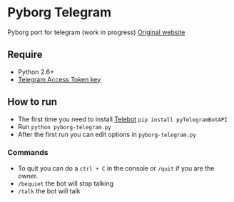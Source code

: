 # Pyborg Telegram

Pyborg port for telegram (work in progress)
[Original website](http://chimrod.com/?perma=1170618410)

## Require

 - Python 2.6+
 - [Telegram Access Token key](https://telegram.me/botfather)

## How to run

 - The first time you need to install [Telebot](https://github.com/leandrotoledo/python-telegram-bot) `pip install pyTelegramBotAPI`
 - Run `python pyborg-telegram.py`
 - After the first run you can edit options in `pyborg-telegram.py`


### Commands

 - To quit you can do a `ctrl + C` in the console or `/quit` if you are the owner.
 - `/bequiet` the bot will stop talking
 - `/talk` the bot will talk
